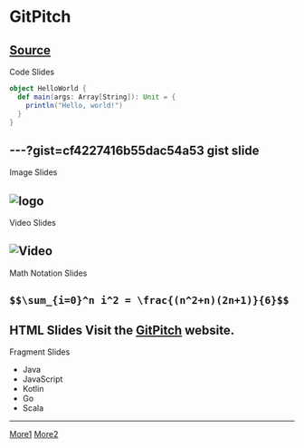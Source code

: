 # GitPitch
[Source](https://github.com/delikely/keynote/edit/master/PITCHME.md)
---
Code Slides

```scala
object HelloWorld {
  def main(args: Array[String]): Unit = {
    println("Hello, world!")
  }
}
```
---?gist=cf4227416b55dac54a53
gist slide
---
Image Slides

![logo](https://github.com/gitpitch/gitpitch/wiki/images/gp-banner.jpg)
---
Video Slides

![Video](https://player.vimeo.com/video/111525512)
---
Math Notation Slides

`$$\sum_{i=0}^n i^2 = \frac{(n^2+n)(2n+1)}{6}$$`
---

HTML Slides
Visit the <a href="https://github.com" target="_blank">GitPitch</a> website.
---
Fragment Slides
- Java
- JavaScript <!-- .element: class="fragment" -->
- Kotlin     <!-- .element: class="fragment" -->
- Go         <!-- .element: class="fragment" -->
- Scala      <!-- .element: class="fragment" -->
---
[More1](https://gitpitch.com/gitpitch/kitchen-sink/master)
[More2](https://github.com/gitpitch/feature-demo)
